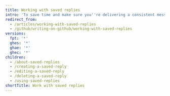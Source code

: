 ```yaml
---
title: Working with saved replies
intro: 'To save time and make sure you''re delivering a consistent message, you can add saved replies to issue and pull request comments.'
redirect_from:
  - /articles/working-with-saved-replies
  - /github/writing-on-github/working-with-saved-replies
versions:
  fpt: '*'
  ghes: '*'
  ghae: '*'
  ghec: '*'
children:
  - /about-saved-replies
  - /creating-a-saved-reply
  - /editing-a-saved-reply
  - /deleting-a-saved-reply
  - /using-saved-replies
shortTitle: Work with saved replies
---
```


